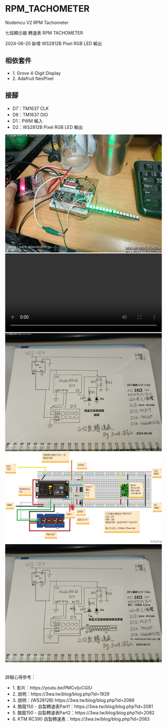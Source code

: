 # RPM_TACHOMETER
Nodemcu V2 RPM Tachometer

七段顯示器 轉速表 RPM TACHOMETER

2024-06-20
新增 WS2812B Pixel RGB LED 輸出

<h2>相依套件</h2>
<ul>
  <li>1. Grove 4-Digit Display</li>
  <li>2. Adafruit NeoPixel</li>
</ul>

<h2>接腳</h2>
<ul>
  <li>D7：TM1637 CLK</li>
  <li>D6：TM1637 DIO</li>
  <li>D1：PWM 輸入</li>
  <li>D2：WS2812B Pixel RGB LED 輸出</li>
</ul>
<img src="screenshot/PIXEL2.jpg">
<br>
<video autoplay loop style="width:100%; height: auto;">
  <source src="screenshot/PIXEL.mp4" type="video/mp4" />
</video>  
<br>
<img src="screenshot/s2.jpg">
<br>
<img src="screenshot/RPM_TACHOMETER_v2.png">
<br>
<img src="screenshot/RPM_TACHOMETER_PIXEL.png">
<br>
<br>
<br>
詳細心得參考：
<ul>
  <li>1. 影片：https://youtu.be/PMCvIjvCGIU</li>
  <li>2. 說明：https://3wa.tw/blog/blog.php?id=1929</li>
  <li>3. 說明：(WS2812B) https://3wa.tw/blog/blog.php?id=2086</li>
  <li>4. 酷龍150 - 自製轉速表Part1：https://3wa.tw/blog/blog.php?id=2081</li>
  <li>5. 酷龍150 - 自製轉速表Part2：https://3wa.tw/blog/blog.php?id=2082</li>
  <li>6. KTM RC390 自製轉速表：https://3wa.tw/blog/blog.php?id=2083</li>
</ul>  
